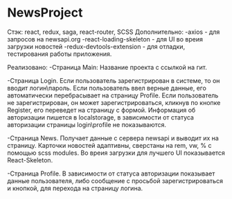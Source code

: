 # NewsProject
Стэк: react, redux, saga, react-router, SCSS
Дополнительно:
-axios - для запросов на newsapi.org
-react-loading-skeleton - для UI во вреия загрузки новостей
-redux-devtools-extension - для отладки, тестирования работы приложения.

Реализовано:
  -Страница Main:
   Название проекта с ссылкой на гит.

  -Страница Login.
    Если пользователь зарегистрирован в системе, то он вводит логин\пароль. Если пользователь ввел верные данные, его автоматически перебрасывает на страницу Profile.
    Если пользователь не зарегистрирован, он может зарегистрироваться, кликнув по кнопке Register, его переведет на страницу с формой.
    Информация об авторизации пишется в localstorage, в зависимости от статуса авторизации страницы login\profile не показываются.

  -Страница News.
    Получает данные с сервера newsapi и выводит их на страницу. Карточки новостей адаптивны, сверстаны на rem, vw, % с помощью scss modules. 
    Во вреия загрузки для лучшего UI показывается React-Skeleton.

  -Страница Profile.
    В зависимости от статуса авторизации показывает данные пользователя, либо сообщение с просьбой зарегистрироваться и кнопкой, для перехода на страницу логина.
  
    





